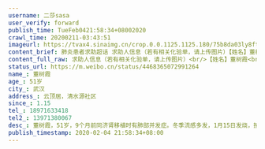 ```yaml
---
username: 二莎sasa
user_verify: forward
publish_time: TueFeb0421:58:34+08002020
crawl_time: 20200211-03:43:51
imageurl: https://tvax4.sinaimg.cn/crop.0.0.1125.1125.180/75b8da03ly8fthij5icutj20v90v9acp.jpg?KID=imgbed,tva&Expires=1581374254&ssig=VMzPjQFilQ,http://n.sinaimg.cn/photo/5213b46e/20181127/timeline_card_small_super_default.png
content_brief: 肺炎患者求助超话 求助人信息（若有相关化验单，请上传图片）【姓名】董树霞【年龄】51岁【所在城市】武汉【所在小区、社区】云顶居，清水源社区【患病时间】1.15【联系方式】18971633418【其他紧急联系人】13971380067【病情描述】 董树霞，51岁，9个月前同济肾移植时有肺部并发症。冬季 ...全文
content_full_raw: 求助人信息（若有相关化验单，请上传图片）<br/>【姓名】董树霞<br/>【年龄】51岁<br/>【所在城市】武汉<br/>【所在小区、社区】云顶居，清水源社区<br/>【患病时间】1.15<br/>【联系方式】18971633418<br/>【其他紧急联系人】13971380067<br/>【病情描述】董树霞，51岁，9个月前同济肾移植时有肺部并发症。冬季流感多发，1月15日发烧，按主治医生要求吃感冒药。<br/><br/>1.18日，体温恢复正常，例行身体检查，判断患普通肺炎，普通人无碍，肾移植病人遇到此情况必须住院，因患病时疫情初发住院证下来却无法住院治疗，说年后住院治疗，后多次联系又称等疫情稳定后再去医院，但肾移植病人免疫力低，吃药的情况下肺炎根本无法自愈，且肺炎期间须按医嘱停抗排异药。<br/><br/>2.1日，停抗排异药近20天，突发排异反应，无法排尿，高烧最高41度，排异一天肌酐从83升至280，第二天早上退烧至36.5度，但肾无法工作，急需要医院插管进行透析。四天求医，但无医院接收，目前核酸检测为阴性，无发热咳嗽呼吸困难症状，且期间多次ct对比确实无新冠性肺炎快速发展的状况，仅因免疫力低吃药肺炎无法好转。现在随时会发生肾衰导致生命危险，没有提前埋管的情况下，连急救的可能都没有！<br/><br/>目前四天，同济无回应！本部拒绝收治，光谷分院不见人！！求医至各大医院肾病科，都表示有心无力，自己医院肾病病人已经超负荷，且肾移植属于特殊病例，任何时候都应当在首诊医院治疗，换肾后10个月状态良好，因延误肺炎治疗突发排异！同济理当收治！在同济未说明原因的情况下，我们理解同济本院处于疫情最严重的汉口地区可能因为种种原因无法收治，但请帮忙转至光谷同济治疗！且父亲手术前，本就是光谷同济插管透析病人，当时值班热情帮助的值班医生也应医院压力不回应，现求光谷同济救我父亲一面！求插管！求透析！求现身！求解释！求救！！！求别避而不见！现在易感的父亲还只能天天冒风险去医院打吊水！这么严重还只是打吊水！<adata-url="http://t.cn/R2WxQOQ"href="http://weibo.com/p/1001018008642010000000000"data-hide=""><spanclass='url-icon'><imgstyle='width:1rem;height:1rem'src='https://h5.sinaimg.cn/upload/2015/09/25/3/timeline_card_small_location_default.png'></span><spanclass="surl-text">武汉</span></a>
status_url: https://m.weibo.cn/status/4468365072991264
name_: 董树霞
age_: 51岁
city_: 武汉
address_: 云顶居，清水源社区
since_: 1.15
tel_: 18971633418
tel2_: 13971380067
desc_: 董树霞，51岁，9个月前同济肾移植时有肺部并发症。冬季流感多发，1月15日发烧，按主治医生要求吃感冒药。1.18日，体温恢复正常，例行身体检查，判断患普通肺炎，普通人无碍，肾移植病人遇到此情况必须住院，因患病时疫情初发住院证下来却无法住院治疗，说年后住院治疗，后多次联系又称等疫情稳定后再去医院，但肾移植病人免疫力低，吃药的情况下肺炎根本无法自愈，且肺炎期间须按医嘱停抗排异药。2.1日，停抗排异药近20天，突发排异反应，无法排尿，高烧最高41度，排异一天肌酐从83升至280，第二天早上退烧至36.5度，但肾无法工作，急需要医院插管进行透析。四天求医，但无医院接收，目前核酸检测为阴性，无发热咳嗽呼吸困难症状，且期间多次ct对比确实无新冠性肺炎快速发展的状况，仅因免疫力低吃药肺炎无法好转。现在随时会发生肾衰导致生命危险，没有提前埋管的情况下，连急救的可能都没有！目前四天，同济无回应！本部拒绝收治，光谷分院不见人！！求医至各大医院肾病科，都表示有心无力，自己医院肾病病人已经超负荷，且肾移植属于特殊病例，任何时候都应当在首诊医院治疗，换肾后10个月状态良好，因延误肺炎治疗突发排异！同济理当收治！在同济未说明原因的情况下，我们理解同济本院处于疫情最严重的汉口地区可能因为种种原因无法收治，但请帮忙转至光谷同济治疗！且父亲手术前，本就是光谷同济插管透析病人，当时值班热情帮助的值班医生也应医院压力不回应，现求光谷同济救我父亲一面！求插管！求透析！求现身！求解释！求救！！！求别避而不见！现在易感的父亲还只能天天冒风险去医院打吊水！这么严重还只是打吊水！<adata-url="http//t.cn/R2WxQOQ"href="http//weibo.com/p/1001018008642010000000000"data-hide=""><spanclass='url-icon'><imgstyle='width1rem;height1rem'src='https//h5.sinaimg.cn/upload/2015/09/25/3/timeline_card_small_location_default.png'></span><spanclass="surl-text">武汉</span></a>
publish_timestamp: 2020-02-04 21:58:34+08:00
---
```

